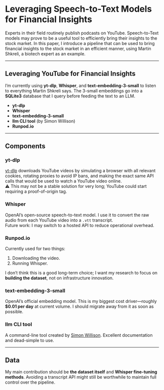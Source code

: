 # Leveraging Speech-to-Text Models for Financial Insights  
Experts in their field routinely publish podcasts on YouTube. Speech-to-Text models may prove to be a useful tool to efficiently bring their insights to the stock market. In this paper, I introduce a pipeline that can be used to bring financial insights to the stock market in an efficient manner, using Martin Shkreli, a biotech expert as an example.

---

## Leveraging YouTube for Financial Insights  
I’m currently using **yt-dlp**, **Whisper**, and **text-embedding-3-small** to listen to everything Martin Shkreli says. The 3-small embeddings go into a **SQLite3** database that I query before feeding the text to an LLM.

- **yt-dlp**  
- **Whisper**  
- **text-embedding-3-small**  
- **llm CLI tool** (by Simon Willison)  
- **Runpod.io**  

---

## Components

### yt-dlp  
[yt-dlp](https://github.com/yt-dlp/yt-dlp) downloads YouTube videos by simulating a browser with all relevant cookies, rotating proxies to avoid IP bans, and making the exact same API calls that would be used to watch a YouTube video online.  
⚠️ This may not be a stable solution for very long; YouTube could start requiring a proof-of-origin tag.

### Whisper  
OpenAI’s open-source speech-to-text model. I use it to convert the raw audio from each YouTube video into a `.vtt` transcript.  
Future work: I may switch to a hosted API to reduce operational overhead.

### Runpod.io  
Currently used for two things:  
1. Downloading the video.  
2. Running Whisper.  

I don’t think this is a good long-term choice; I want my research to focus on **building the dataset**, not on infrastructure innovation.

### text-embedding-3-small  
OpenAI’s official embedding model. This is my biggest cost driver—roughly **$0.01 per day** at current volume. I should migrate away from it as soon as possible.

### llm CLI tool  
A command-line tool created by [Simon Willison](https://github.com/simonw/llm). Excellent documentation and dead-simple to use.

---

## Data  
My main contribution should be **the dataset itself** and **Whisper fine-tuning methods**. Avoiding a transcript API might still be worthwhile to maintain full control over the pipeline.